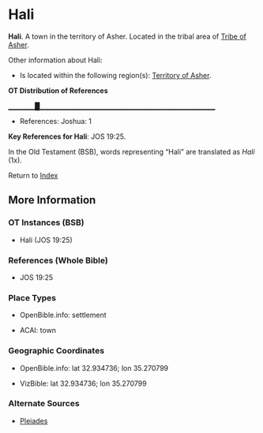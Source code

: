 # Hali
**Hali**. 
A town in the territory of Asher. 
Located in the tribal area of [Tribe of Asher](../../../groups/md/acai/Asher.md). 




Other information about Hali:


* Is located within the following region(s): 
[Territory of Asher](TerritoryOfAsher.md). 


**OT Distribution of References**

▁▁▁▁▁█▁▁▁▁▁▁▁▁▁▁▁▁▁▁▁▁▁▁▁▁▁▁▁▁▁▁▁▁▁▁▁▁▁
* References: Joshua: 1



**Key References for Hali**: 
JOS 19:25. 


In the Old Testament (BSB), words representing “Hali” are translated as 
*Hali* (1x). 




Return to [Index](00-Index.md)

## More Information

### OT Instances (BSB)

* Hali (JOS 19:25)



### References (Whole Bible)

* JOS 19:25


### Place Types

* OpenBible.info: settlement

* ACAI: town



### Geographic Coordinates

* OpenBible.info: lat 32.934736; lon 35.270799

* VizBible: lat 32.934736; lon 35.270799



### Alternate Sources

* [Pleiades](http://pleiades.stoa.org/places/828266)



